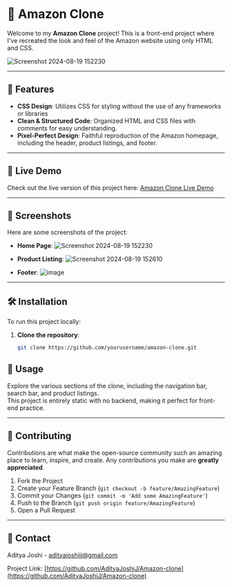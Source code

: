 # 🛒 Amazon Clone

Welcome to my **Amazon Clone** project! This is a front-end project where I've recreated the look and feel of the Amazon website using only HTML and CSS.


![Screenshot 2024-08-19 152230](https://github.com/user-attachments/assets/ffca72e4-7b75-46c5-874a-8278953cb1c0) <!-- Add your project screenshot here -->

---

## 🚀 Features

- **CSS Design**: Utilizes CSS for styling without the use of any frameworks or libraries
- **Clean & Structured Code**: Organized HTML and CSS files with comments for easy understanding.
- **Pixel-Perfect Design**: Faithful reproduction of the Amazon homepage, including the header, product listings, and footer.

---

## 🌟 Live Demo

Check out the live version of this project here: [Amazon Clone Live Demo](https://adityajoshij.github.io/Amazon-clone/) <!-- Replace # with your live demo link -->

---

## 📸 Screenshots

Here are some screenshots of the project:

- **Home Page**: ![Screenshot 2024-08-19 152230](https://github.com/user-attachments/assets/565db7df-ae9d-477a-ac68-ade28ad339fe)
 <!-- Replace with actual screenshot -->
- **Product Listing**: ![Screenshot 2024-08-19 152610](https://github.com/user-attachments/assets/17ee504a-9d31-4744-a341-1f4bc0637041)
 <!-- Replace with actual screenshot -->
- **Footer**: ![image](https://github.com/user-attachments/assets/eb47fddc-f8cc-4bfe-a9f5-d0f8e6a3d775)


---

## 🛠️ Installation

To run this project locally:

1. **Clone the repository**:
   ```bash
   git clone https://github.com/yourusername/amazon-clone.git

## 🎨 Usage

Explore the various sections of the clone, including the navigation bar, search bar, and product listings.  
This project is entirely static with no backend, making it perfect for front-end practice.

---

## 🤝 Contributing

Contributions are what make the open-source community such an amazing place to learn, inspire, and create. Any contributions you make are **greatly appreciated**.

1. Fork the Project
2. Create your Feature Branch (`git checkout -b feature/AmazingFeature`)
3. Commit your Changes (`git commit -m 'Add some AmazingFeature'`)
4. Push to the Branch (`git push origin feature/AmazingFeature`)
5. Open a Pull Request

---


## 💬 Contact

Aditya Joshi - [adityajoshijj@gmail.com](mailto:your-adityajoshijj@example.com)

Project Link: [https://github.com/AdityaJoshiJ/Amazon-clone](https://github.com/AdityaJoshiJ/Amazon-clone)

